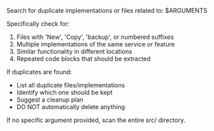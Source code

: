 Search for duplicate implementations or files related to: $ARGUMENTS

Specifically check for:
1. Files with 'New', 'Copy', 'backup', or numbered suffixes
2. Multiple implementations of the same service or feature
3. Similar functionality in different locations
4. Repeated code blocks that should be extracted

If duplicates are found:
- List all duplicate files/implementations
- Identify which one should be kept
- Suggest a cleanup plan
- DO NOT automatically delete anything

If no specific argument provided, scan the entire src/ directory.
